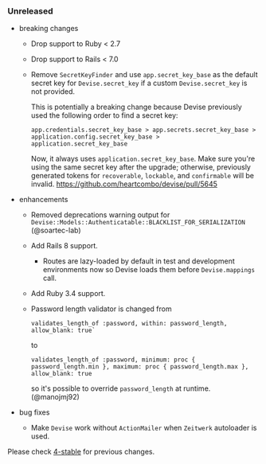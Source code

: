 ### Unreleased

* breaking changes
  * Drop support to Ruby < 2.7
  * Drop support to Rails < 7.0
  * Remove `SecretKeyFinder` and use `app.secret_key_base` as the default secret key for `Devise.secret_key` if a custom `Devise.secret_key` is not provided.

    This is potentially a breaking change because Devise previously used the following order to find a secret key:

    ```
    app.credentials.secret_key_base > app.secrets.secret_key_base > application.config.secret_key_base > application.secret_key_base
    ```

    Now, it always uses `application.secret_key_base`. Make sure you're using the same secret key after the upgrade; otherwise, previously generated tokens for `recoverable`, `lockable`, and `confirmable` will be invalid.
    https://github.com/heartcombo/devise/pull/5645

* enhancements
  * Removed deprecations warning output for `Devise::Models::Authenticatable::BLACKLIST_FOR_SERIALIZATION` (@soartec-lab)
  * Add Rails 8 support.
    - Routes are lazy-loaded by default in test and development environments now so Devise loads them before `Devise.mappings` call.
  * Add Ruby 3.4 support.
  * Password length validator is changed from

    ```
    validates_length_of :password, within: password_length, allow_blank: true`
    ```

    to

    ```
    validates_length_of :password, minimum: proc { password_length.min }, maximum: proc { password_length.max }, allow_blank: true
    ```

    so it's possible to override `password_length` at runtime. (@manojmj92)
* bug fixes
  * Make `Devise` work without `ActionMailer` when `Zeitwerk` autoloader is used.

Please check [4-stable](https://github.com/heartcombo/devise/blob/4-stable/CHANGELOG.md)
for previous changes.
